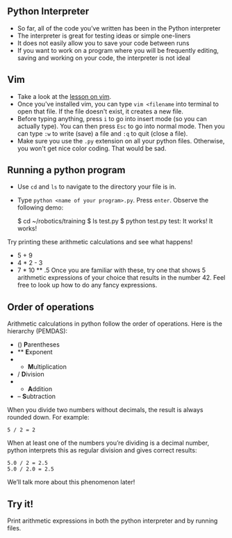## Python Interpreter
* So far, all of the code you’ve written has been in the Python interpreter
* The interpreter is great for testing ideas or simple one-liners
* It does not easily allow you to save your code between runs
* If you want to work on a program where you will be frequently editing, saving and working on your code, the interpreter is not ideal

## Vim
* Take a look at the [lesson on vim](/general/lessons/vim).
* Once you've installed vim, you can type `vim <filename` into terminal to open that file. If the file doesn't exist, it creates a new file.
* Before typing anything, press `i` to go into insert mode (so you can actually type). You can then press `Esc` to go into normal mode. Then you can type `:w` to write (save) a file and `:q` to quit (close a file).
* Make sure you use the `.py` extension on all your python files. Otherwise, you won't get nice color coding. That would be sad.

## Running a python program
* Use `cd` and `ls` to navigate to the directory your file is in.
* Type `python <name of your program>.py`. Press `enter`. Observe the following demo:

    $ cd ~/robotics/training
    $ ls
    test.py
    $ python test.py
    test: It works!
    It works!

Try printing these arithmetic calculations and see what happens!
 * 5 + 9
 * 4 * 2 - 3
 * 7 * 10 ** .5
Once you are familiar with these, try one that shows 5 arithmetic expressions of your choice that results in the number 42. Feel free to look up how to do any fancy expressions.

## Order of operations
Arithmetic calculations in python follow the order of operations. Here is the hierarchy (PEMDAS): 

* () **P**arentheses  
* \** **E**xponent
* * **M**ultiplication
* / **D**ivision
* + **A**ddition
* – **S**ubtraction

When you divide two numbers without decimals, the result is always rounded down. For example:

    5 / 2 = 2

When at least one of the numbers you’re dividing is a decimal number, python interprets this as regular division and gives correct results:

    5.0 / 2 = 2.5
    5.0 / 2.0 = 2.5

We’ll talk more about this phenomenon later!

## Try it!
Print arithmetic expressions in both the python interpreter and by running files.
